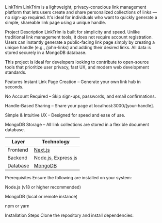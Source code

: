 LinkTrim
LinkTrim is a lightweight, privacy-conscious link management platform that lets users create and share personalized collections of links — no sign-up required. It's ideal for individuals who want to quickly generate a simple, shareable link page using a unique handle.

Project Description
LinkTrim is built for simplicity and speed. Unlike traditional link management tools, it does not require account registration. Users can instantly generate a public-facing link page simply by creating a unique handle (e.g., /john-links) and adding their desired links. All data is stored securely in a MongoDB database.

This project is ideal for developers looking to contribute to open-source tools that prioritize user privacy, fast UX, and modern web development standards.

Features
Instant Link Page Creation – Generate your own link hub in seconds.

No Account Required – Skip sign-ups, passwords, and email confirmations.

Handle-Based Sharing – Share your page at localhost:3000/[your-handle].

Simple & Intuitive UX – Designed for speed and ease of use.

MongoDB Storage – All link collections are stored in a flexible document database.

| Layer    | Technology                          |
| -------- | ----------------------------------- |
| Frontend | [Next.js](https://nextjs.org/)      |
| Backend  | Node.js, Express.js           |
| Database | [MongoDB](https://www.mongodb.com/) |

Prerequisites
Ensure the following are installed on your system:

Node.js (v18 or higher recommended)

MongoDB (local or remote instance)

npm or yarn

Installation Steps
Clone the repository and install dependencies:

